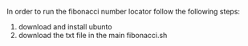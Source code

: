 In order to run the fibonacci number locator follow the following steps:
1) download and install ubunto
2) download the txt file in the main fibonacci.sh

